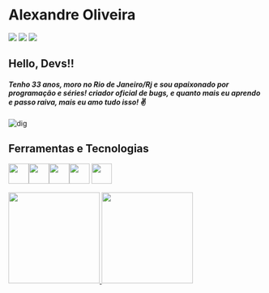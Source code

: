 # Alexandre Oliveira




<div>
<a href="https://www.linkedin.com/in/alexandrepso" target="_blank"><img src="https://img.shields.io/badge/-LinkedIn-%230077B5?style=for-the-badge&logo=linkedin&logoColor=white" target="_blank"></a>   
<a href = "mailto:alexandrepso17@gmail.com"><img src="https://img.shields.io/badge/Gmail-D14836?style=for-the-badge&logo=gmail&logoColor=white" target="_blank"></a>
<a href="https://instagram.com/alexandrepso" target="_blank"><img src="https://img.shields.io/badge/-Instagram-%23E4405F?style=for-the-badge&logo=instagram&logoColor=white" target="_blank"></a>
</div>  

## Hello, Devs!!

#### *Tenho 33 anos, moro no Rio de Janeiro/Rj e sou apaixonado por programação e séries! criador oficial de bugs, e quanto mais eu aprendo e passo raiva, mais eu amo tudo isso!* :v:

![dig](https://user-images.githubusercontent.com/95868877/235471562-bccd0a6f-7d04-49d4-a493-e4ddad13ace9.gif)




## Ferramentas e Tecnologias


<img src="https://cdn.jsdelivr.net/gh/devicons/devicon/icons/git/git-original.svg"   width="40" height="40"  /><img src="https://cdn.jsdelivr.net/gh/devicons/devicon/icons/github/github-original.svg"   width="40" height="40"  /><img src="https://cdn.jsdelivr.net/gh/devicons/devicon/icons/dart/dart-original.svg"   width="40" height="40"  /><img src="https://cdn.jsdelivr.net/gh/devicons/devicon/icons/flutter/flutter-original.svg"   width="40" height="40"  />
            <img src="https://cdn.jsdelivr.net/gh/devicons/devicon/icons/java/java-original.svg"   width="40" height="40"  />
          





<div>
<a href="https://github.com/alexandrepso">
<img height="180em" src="https://github-readme-stats.vercel.app/api/top-langs/?username=alexandrepso&layout=compact&langs_count=7&theme=dracula"/>
<img height="180em" src="https://github-readme-stats.vercel.app/api?username=alexandrepso&show_icons=true&theme=dracula&include_all_commits=true&count_private=true"/>
</div>
  
  
  


  
  
  
  

  
  

  
  
  
            
             
            
          


